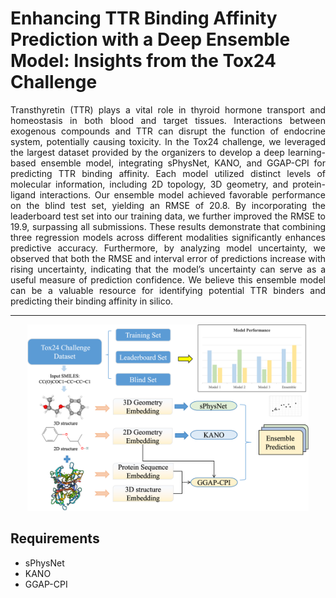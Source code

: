 # Enhancing TTR Binding Affinity Prediction with a Deep Ensemble Model: Insights from the Tox24 Challenge 

<p align="justify">
Transthyretin (TTR) plays a vital role in thyroid hormone transport and homeostasis in both blood and target tissues. Interactions between exogenous compounds and TTR can disrupt the function of endocrine system, potentially causing toxicity. In the Tox24 challenge, we leveraged the largest dataset provided by the organizers to develop a deep learning-based ensemble model, integrating sPhysNet, KANO, and GGAP-CPI for predicting TTR binding affinity. Each model utilized distinct levels of molecular information, including 2D topology, 3D geometry, and protein-ligand interactions. Our ensemble model achieved favorable performance on the blind test set, yielding an RMSE of 20.8. By incorporating the leaderboard test set into our training data, we further improved the RMSE to 19.9, surpassing all submissions. These results demonstrate that combining three regression models across different modalities significantly enhances predictive accuracy. Furthermore, by analyzing model uncertainty, we observed that both the RMSE and interval error of predictions increase with rising uncertainty, indicating that the model’s uncertainty can serve as a useful measure of prediction confidence. We believe this ensemble model can be a valuable resource for identifying potential TTR binders and predicting their binding affinity in silico.
</p>

---
<div align="center">
    <img src="https://github.com/xiaolinpan/tox24_challenge_submission_yingkai_lab/blob/main/images/TOC.png" alt="image" width="450"/>
</div>

## Requirements

* sPhysNet
* KANO
* GGAP-CPI

